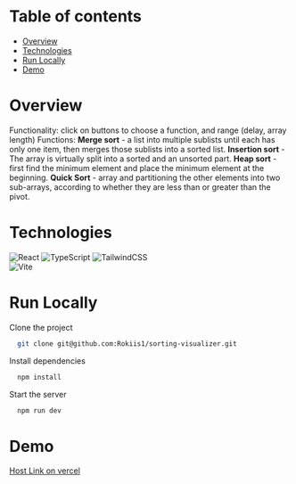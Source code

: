# Table of contents

- [Overview](#overview)
- [Technologies](#technologies)
- [Run Locally](#run-locally)
- [Demo](#demo)

# Overview

Functionality: click on buttons to choose a function, and range (delay, array length)
Functions: **Merge sort** - a list into multiple sublists until each has only one item, then merges those sublists into a sorted list.
**Insertion sort** - The array is virtually split into a sorted and an unsorted part.
**Heap sort** - first find the minimum element and place the minimum element at the beginning.
**Quick Sort** - array and partitioning the other elements into two sub-arrays, according to whether they are less than or greater than the pivot.

# Technologies

![React](https://img.shields.io/badge/react-%2320232a.svg?style=for-the-badge&logo=react&logoColor=%2361DAFB) 
![TypeScript](https://img.shields.io/badge/typescript-%23007ACC.svg?style=for-the-badge&logo=typescript&logoColor=white) 
![TailwindCSS](https://img.shields.io/badge/tailwindcss-%2338B2AC.svg?style=for-the-badge&logo=tailwind-css&logoColor=white) 	
![Vite](https://img.shields.io/badge/vite-%23646CFF.svg?style=for-the-badge&logo=vite&logoColor=white) 

# Run Locally

Clone the project

```bash
  git clone git@github.com:Rokiis1/sorting-visualizer.git
```

Install dependencies

```bash
  npm install
```

Start the server

```bash
  npm run dev
```

# Demo

[Host Link on vercel](https://sorting-visualizer-rokiis1.vercel.app/)
